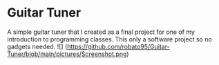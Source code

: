 # Guitar Tuner
A simple guitar tuner that I created as a final project for one of my introduction to programming classes. This only a software project so no gadgets needed. 
![] (https://github.com/robato95/Guitar-Tuner/blob/main/pictures/Screenshot.png)
